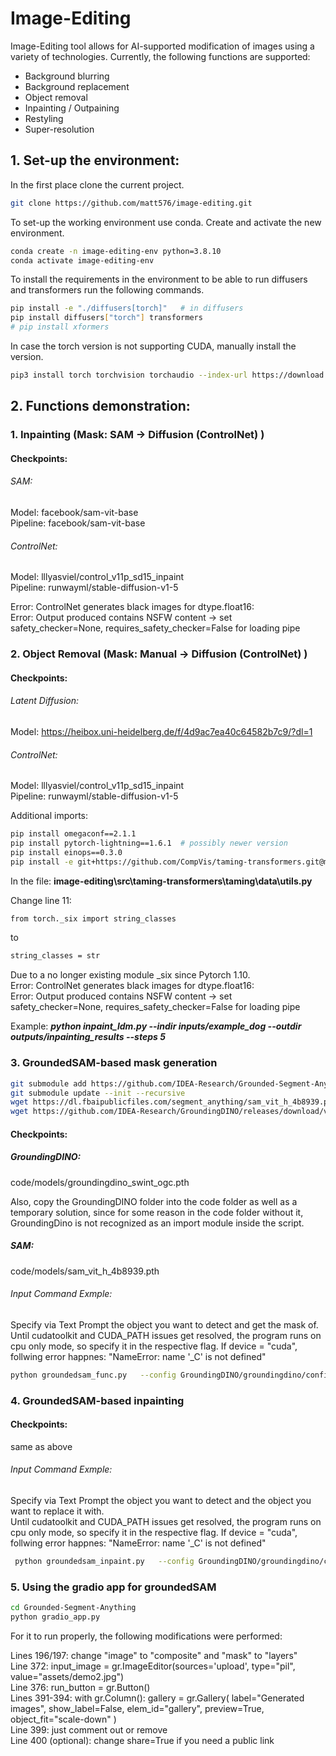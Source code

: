 # Image-Editing

Image-Editing tool allows for AI-supported modification of images using a variety of technologies.
Currently, the following functions are supported:
- Background blurring
- Background replacement
- Object removal
- Inpainting / Outpaining
- Restyling
- Super-resolution

## 1. Set-up the environment:
In the first place clone the current project.

```bash
git clone https://github.com/matt576/image-editing.git
```

To set-up the working environment use conda. 
Create and activate the new environment.

```bash
conda create -n image-editing-env python=3.8.10
conda activate image-editing-env
```
To install the requirements in the environment to be able to run diffusers and transformers
run the following commands.
```bash
pip install -e "./diffusers[torch]"   # in diffusers 
pip install diffusers["torch"] transformers
# pip install xformers
```
In case the torch version is not supporting CUDA, manually install the version.

```bash
pip3 install torch torchvision torchaudio --index-url https://download.pytorch.org/whl/cu121
```

## 2. Functions demonstration:
### 1. Inpainting (Mask: SAM -> Diffusion (ControlNet) )
#### Checkpoints:
###### SAM:
Model:  facebook/sam-vit-base <br />
Pipeline: facebook/sam-vit-base <br />
###### ControlNet:
Model: lllyasviel/control_v11p_sd15_inpaint <br />
Pipeline: runwayml/stable-diffusion-v1-5 <br />

Error: ControlNet generates black images for dtype.float16: <br />
Error: Output produced contains NSFW content -> set safety_checker=None, requires_safety_checker=False for loading pipe

### 2. Object Removal (Mask: Manual -> Diffusion (ControlNet) )
#### Checkpoints:
###### Latent Diffusion:
Model: https://heibox.uni-heidelberg.de/f/4d9ac7ea40c64582b7c9/?dl=1 <br />
###### ControlNet:
Model: lllyasviel/control_v11p_sd15_inpaint <br />
Pipeline: runwayml/stable-diffusion-v1-5 <br />

Additional imports:
```bash
pip install omegaconf==2.1.1
pip install pytorch-lightning==1.6.1  # possibly newer version
pip install einops==0.3.0
pip install -e git+https://github.com/CompVis/taming-transformers.git@master#egg=taming-transformers
```
In the file: **image-editing\src\taming-transformers\taming\data\utils.py**

Change line 11:
```bash
from torch._six import string_classes
```
to
```bash
string_classes = str
```
Due to a no longer existing module _six since Pytorch 1.10. <br />
Error: ControlNet generates black images for dtype.float16: <br />
Error: Output produced contains NSFW content -> set safety_checker=None, requires_safety_checker=False for loading pipe

Example: ***python inpaint_ldm.py --indir inputs/example_dog --outdir outputs/inpainting_results --steps 5***

### 3. GroundedSAM-based mask generation
```bash
git submodule add https://github.com/IDEA-Research/Grounded-Segment-Anything.git
git submodule update --init --recursive
wget https://dl.fbaipublicfiles.com/segment_anything/sam_vit_h_4b8939.pth
wget https://github.com/IDEA-Research/GroundingDINO/releases/download/v0.1.0-alpha/groundingdino_swint_ogc.pth
```
#### Checkpoints:
##### GroundingDINO:
code/models/groundingdino_swint_ogc.pth

Also, copy the GroundingDINO folder into the code folder as well as a temporary solution, since for some reason in the code folder without it, GroundingDino is not recognized as an import module inside the script.
##### SAM:
code/models/sam_vit_h_4b8939.pth

###### Input Command Exmple:
Specify via Text Prompt the object you want to detect and get the mask of. <br />
Until cudatoolkit and CUDA_PATH issues get resolved, the program runs on cpu only mode, so specify it in the respective flag. If device = "cuda", follwing error happnes:
"NameError: name '_C' is not defined"

```bash
python groundedsam_func.py   --config GroundingDINO/groundingdino/config/GroundingDINO_SwinT_OGC.py   --grounded_checkpoint models/groundingdino_swint_ogc.pth   --sam_checkpoint models/sam_vit_h_4b8939.pth   --input_image inputs/dog.jpg   --output_dir "outputs/grounded_sam/"   --box_threshold 0.3   --text_threshold 0.25   --text_prompt "dog"   --device "cpu"
```
### 4. GroundedSAM-based inpainting
#### Checkpoints:
same as above
###### Input Command Exmple:
Specify via Text Prompt the object you want to detect and the object you want to replace it with. <br />
Until cudatoolkit and CUDA_PATH issues get resolved, the program runs on cpu only mode, so specify it in the respective flag. If device = "cuda", follwing error happnes:
"NameError: name '_C' is not defined"
```bash
 python groundedsam_inpaint.py   --config GroundingDINO/groundingdino/config/GroundingDINO_SwinT_OGC.py   --grounded_checkpoint models/groundingdino_swint_ogc.pth   --sam_checkpoint models/sam_vit_h_4b8939.pth   --input_image inputs/dog.jpg   --output_dir "outputs/grounded_sam"   --box_threshold 0.3   --text_threshold 0.25   --det_prompt "dog"   --inpaint_prompt "bear cub, high quality, detailed"   --device "cpu"
 ```

### 5. Using the gradio app for groundedSAM

```bash
cd Grounded-Segment-Anything
python gradio_app.py
```

For it to run properly, the following modifications were performed:

Lines 196/197: change "image" to "composite" and "mask" to "layers" <br />
Line 372: input_image = gr.ImageEditor(sources='upload', type="pil", value="assets/demo2.jpg") <br />
Line 376: run_button = gr.Button() <br />
Lines 391-394: with gr.Column():
                gallery = gr.Gallery(
                label="Generated images", 
                show_label=False, 
                elem_id="gallery", 
                preview=True, 
                object_fit="scale-down"
                ) <br />
Line 399: just comment out or remove <br />
Line 400 (optional): change share=True if you need a public link <br />